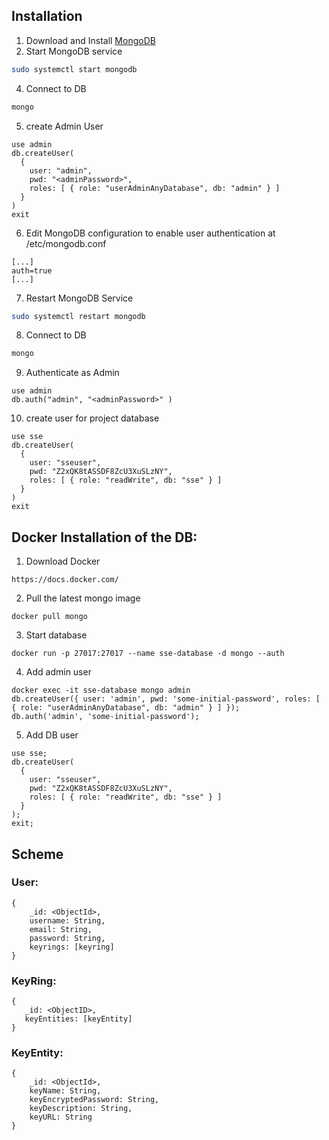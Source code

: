 [1]: [https://www.mongodb.com/download-center#community]

## Installation
1. Download and Install [MongoDB][1]
3. Start MongoDB service
```bash
sudo systemctl start mongodb
```
4. Connect to DB
```bash
mongo
```
5. create Admin User
```
use admin
db.createUser(
  {
    user: "admin",
    pwd: "<adminPassword>",
    roles: [ { role: "userAdminAnyDatabase", db: "admin" } ]
  }
)
exit
```
6. Edit MongoDB configuration to enable user authentication at /etc/mongodb.conf
```
[...]
auth=true
[...]
```
7. Restart MongoDB Service
```bash
sudo systemctl restart mongodb
```
8. Connect to DB
```bash
mongo
```
9. Authenticate as Admin
```
use admin
db.auth("admin", "<adminPassword>" )
```
10. create user for project database
```
use sse
db.createUser(
  {
    user: "sseuser",
    pwd: "Z2xQK8tASSDF8ZcU3XuSLzNY",
    roles: [ { role: "readWrite", db: "sse" } ]
  }
)
exit
```

## Docker Installation of the DB:

1. Download Docker

```
https://docs.docker.com/
```

2. Pull the latest mongo image

```
docker pull mongo
```

3. Start database

```
docker run -p 27017:27017 --name sse-database -d mongo --auth
```

4. Add admin user

```
docker exec -it sse-database mongo admin
db.createUser({ user: 'admin', pwd: 'some-initial-password', roles: [ { role: "userAdminAnyDatabase", db: "admin" } ] });
db.auth('admin', 'some-initial-password');
```

5. Add DB user

```
use sse;
db.createUser(
  {
    user: "sseuser",
    pwd: "Z2xQK8tASSDF8ZcU3XuSLzNY",
    roles: [ { role: "readWrite", db: "sse" } ]
  }
);
exit;
```
## Scheme

### User:
```
{
    _id: <ObjectId>,
    username: String,
    email: String,
    password: String,
    keyrings: [keyring]
}
```

### KeyRing:
```
{
   _id: <ObjectID>,
   keyEntities: [keyEntity]
}
```
### KeyEntity:
```
{
    _id: <ObjectId>,
    keyName: String,
    keyEncryptedPassword: String,
    keyDescription: String,
    keyURL: String
}
```